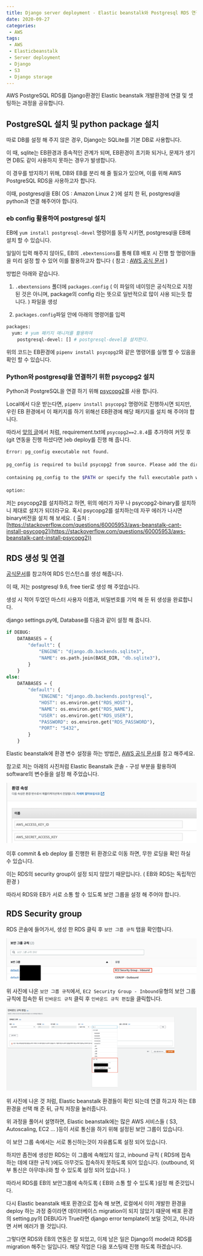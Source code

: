 ```yaml
---
title: Django server deployment - Elastic beanstalk와 Postgresql RDS 연결하기
date: 2020-09-27
categories:
 - AWS
tags:
 - AWS
 - Elasticbeanstalk
 - Server deployment
 - Django
 - S3
 - Django storage
---
```


AWS PostgreSQL RDS를 Django환경인 Elastic beanstalk 개발환경에 연결 및 셋팅하는 과정을 공유합니다. 

<!-- more -->

## PostgreSQL 설치 및 python package 설치 

따로 DB를 설정 해 주지 않은 경우, Django는 SQLite를 기본 DB로 사용합니다. 

이 때, sqlite는 EB환경과 종속적인 관계가 되며, EB환경이 초기화 되거나, 문제가 생기면 DB도 같이 사용하지 못하는 경우가 발생합니다. 

이 경우를 방지하기 위해, DB와 EB를 분리 해 줄 필요가 있으며, 이를 위해 AWS PostgreSQL RDS을 사용하고자 합니다. 

이때, postgresql을 EB( OS : Amazon Linux 2 )에 설치 한 뒤, postgresql을 python과 연결 해주어야 합니다. 

### eb config 활용하여 postgresql 설치 

EB에 `yum install postgresql-devel` 명령어를 동작 시키면, postgresql을 EB에 설치 할 수 있습니다. 

일일이 입력 해주지 않아도, EB의 `.ebextensions`를 통해 EB 배포 시 진행 할 명령어들을 미리 설정 할 수 있어 이를 활용하고자 합니다 ( 참고 : [AWS 공식 문서](https://docs.aws.amazon.com/ko_kr/elasticbeanstalk/latest/dg/customize-containers-ec2.html) )

방법은 아래와 같습니다. 

1. `.ebextensions` 폴더에 `packages.config` ( 이 파일의 네이밍은 공식적으로 지정 된 것은 아니며, package의 config 라는 뜻으로 일반적으로 많이 사용 되는듯 합니다. ) 파일을 생성

2. `packages.config`파일 안에 아래의 명령어를 입력

```bash
packages:
  yum: # yum 패키지 매니저를 활용하여 
    postgresql-devel: [] # postgresql-devel을 설치한다. 
```

위의 코드는 EB환경에 `pipenv install psycopg2`와 같은 명령어를 실행 할 수 있음을 확인 할 수 있습니다. 

### Python와 postgresql을 연결하기 위한 psycopg2 설치

Python과 PostgreSQL을 연결 하기 위해 [psycopg2](https://pypi.org/project/psycopg2/)를 사용 합니다. 

Local에서 다운 받는다면, `pipenv install psycopg2` 명령어로 진행하시면 되지만, 우린 EB 환경에서 이 패키지를 하기 위해선 EB환경에 해당 패키지를 설치 해 주어야 합니다. 

따라서 [앞의 글](https://kangraemin.github.io/aws/2020/09/23/elasticbeanstalk/)에서 처럼, requirement.txt에 `psycopg2==2.8.4`를 추가하여 커밋 후 (git 연동을 진행 하셨다면 )eb deploy를 진행 해 줍니다. 

```bash
Error: pg_config executable not found.

pg_config is required to build psycopg2 from source. Please add the directory

containing pg_config to the $PATH or specify the full executable path with the

option:
```

저는 psycopg2를 설치하려고 하면, 위의 에러가 자꾸 나 psycopg2-binary를 설치하니 제대로 설치가 되더라구요. 혹시 psycopg2를 설치하는데 자꾸 에러가 나시면 binary버전을 설치 해 보세요. ( 출처 : [https://stackoverflow.com/questions/60005953/aws-beanstalk-cant-install-psycopg2](https://stackoverflow.com/questions/60005953/aws-beanstalk-cant-install-psycopg2))

## RDS 생성 및 연결

[공식문서](https://docs.aws.amazon.com/ko_kr/AmazonRDS/latest/UserGuide/CHAP_GettingStarted.CreatingConnecting.PostgreSQL.html)를 참고하여 RDS 인스턴스를 생성 해줍니다.

이 때, 저는 postgresql 9.6, free tier로 생성 해 주었습니다. 

생성 시 적어 두었던 마스터 사용자 이름과, 비밀번호를 기억 해 둔 뒤 생성을 완료합니다. 

django settings.py에, Database를 다음과 같이 설정 해 줍니다. 

```python
if DEBUG:
    DATABASES = {
        "default": {
            "ENGINE": "django.db.backends.sqlite3",
            "NAME": os.path.join(BASE_DIR, "db.sqlite3"),
        }
    }
else:
    DATABASES = {
        "default": {
            "ENGINE": "django.db.backends.postgresql",
            "HOST": os.environ.get("RDS_HOST"),
            "NAME": os.environ.get("RDS_NAME"),
            "USER": os.environ.get("RDS_USER"),
            "PASSWORD": os.environ.get("RDS_PASSWORD"),
            "PORT": "5432",
        }
    }
```

Elastic beanstalk에 환경 변수 설정을 하는 방법은, [AWS 공식 문서](https://docs.aws.amazon.com/ko_kr/elasticbeanstalk/latest/dg/environment-configuration-methods-after.html)를 참고 해주세요. 

참고로 저는 아래의 사진처럼 Elastic Beanstalk 콘솔 - 구성 부분을 활용하여 software의 변수들을 설정 해 주었습니다. 

![pic1.png](/assets/images/posts/2020-09-27-elasticbeanstalk-postgrsql/pic1.png)

이후 commit & eb deploy 를 진행한 뒤 환경으로 이동 하면, 무한 로딩을 확인 하실 수 있습니다. 

이는 RDS의 security group이 설정 되지 않았기 때문입니다. ( EB와 RDS는 독립적인 환경 )

따라서 RDS와 EB가 서로 소통 할 수 있도록 보안 그룹을 설정 해 주어야 합니다. 

## RDS Security group

RDS 콘솔에 들어가서, 생성 한 RDS 클릭 후 `보안 그룹 규칙` 탭을 확인합니다. 

![pic2.png](/assets/images/posts/2020-09-27-elasticbeanstalk-postgrsql/pic2.png)

위 사진에 나온 `보안 그룹 규칙`에서, `EC2 Security Group - Inbound`유형의 보안 그룹 규칙에 접속한 뒤 `인바운드 규칙` 클릭 후 `인바운드 규칙 편집`을 클릭합니다.  

![pic3.png](/assets/images/posts/2020-09-27-elasticbeanstalk-postgrsql/pic3.png)

위 사진에 나온 것 처럼, Elastic beanstalk 환경들이 확인 되는데 연결 하고자 하는 EB환경을 선택 해 준 뒤, 규칙 저장을 눌러줍니다.

위 과정을 풀어서 설명하면, Elastic beanstalk에는 많은 AWS 서비스들 ( S3, Autoscaling, EC2 ... )등이 서로 통신을 하기 위해 설정된 보안 그룹이 있습니다.

이 보안 그룹 속에서는 서로 통신하는것이 자유롭도록 설정 되어 있습니다. 

하지만 좀전에 생성한 RDS는 이 그룹에 속해있지 않고, inbound 규칙 ( RDS에 접속 하는 데에 대한 규칙 )에도 아무것도 접속하지 못하도록 되어 있습니다. (outbound, 외부 통신은 아무데나와 할 수 있도록 설정 되어 있습니다. )

따라서 RDS를 EB의 보안그룹에 속하도록 ( EB와 소통 할 수 있도록 )설정 해 준것입니다. 

다시 Elastic beanstalk 배포 환경으로 접속 해 보면, 로컬에서 이미 개발한 환경을 deploy 하는 과정 중이라면 데이터베이스 migration이 되지 않았기 떄문에 배포 환경의 setting.py의 DEBUG가 True라면 django error template이 보일 것이고, 아니라면 서버 에러가 뜰 것입니다.

그렇다면 RDS와 EB의 연동은 잘 되었고, 이제 남은 일은 Django의 model과 RDS를 migration 해주는 일입니다. 해당 작업은 다음 포스팅때 진행 하도록 하겠습니다. 